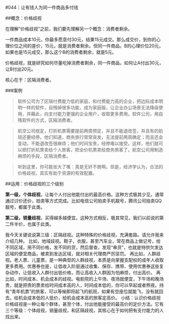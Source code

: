 #044｜让有钱人为同一件商品多付钱

##概念：价格歧视

在理解“价格歧视”之前，我们要先理解另一个概念：消费者剩余。

一件商品成本10元，你最多愿意付30元，结果15元成交。那么成交价，到你的心理价位之间的差价，15元，就是消费者剩余。但同一件商品，B的心理价位20元，如果也是15元成交，那么这个B的消费者剩余，就是5元。

价格歧视，就是研究如何尽量吃掉消费者剩余，同一件商品，如何让A付出30元，让B付出20元。

核心在于：区隔消费者。

###案例

>软件公司为了区隔付费能力低的家庭，和付费能力高的企业，把边际成本明明一样的软件，自残掉很多功能，成为家庭版，让企业办公场景无法降级使用，并藉此，向支付能力更强的企业用户，收取更多费用。软件公司，用自残软件的方式，区隔消费者。

>航空公司规定，打折机票需要提前两周预定，并且不能退改签，并且有的航班还要经停。他们知道，商务旅行常常突发，无法提前两周确定；而且还会变动，不能退改签很麻烦；他们时间宝贵，经停难以接受。这样，他们就可以把打折机票卖给个人旅客，把全价机票卖给商务旅客了。航空公司用制造麻烦的手段，区隔消费者。

>听到这里，你可能张大了嘴：真是无奸不商啊。但是，经济学认为，合法的价格歧视，其实有助于资源的有效配置。

##运用：价格歧视的三个级别

**第一级，个体歧视**，让每个人付出他能付出的最高价格。这种方式极其少见，通常通过讨价还价，拍卖等方式完成。比如电信公司拍卖手机靓号，腾讯公司拍卖QQ靓号，都属于此类。

**第二级，销量歧视**，买得越多越便宜。这种方式相反，极其常见，我们以前说的第二件半价，也属于此类。

我今天关键说说第三级：区隔歧视。这种特殊的价格歧视，充满套路。请允许我来介绍几种。
比如，地域歧视。鞋子，衣服，甚至汽车业，常在商品上做记号，给不同区域，用不同价格，发不同的货，然后督查，发现“串货”，也就是特供欠发达区域的便宜商品，被卖到发达区域，就对相关代理商严厉惩罚。
再比如，人群歧视。老人票、儿童票，是一种典型的人群歧视，本质是向掌握支配权的成年人收取更多费用。优惠券也是，让低收入阶层通过收集、保存、携带、使用优惠券这些复杂动作，让低收入人群付出低价格，而让高收入人群因为怕麻烦，付出高价。
再比如，时间成本、机会成本的歧视。电影院的上午场、夜场就便宜，下午场和晚场贵，就是把贵的票卖给时间成本高的人，时间成本低的，你可以早起或者熬夜。持有“青年机票”的旅客，可以等候即将起飞的航班，如果有空座位就能飞，没有就回去。给机会成本低的人低价，给机会成本高的旅客定高价。
小结：认识价格歧视
价格歧视是一种让每个群体，甚至个体，付出他能接受的最高价的定价方法。它有三个等级：个体歧视，销量歧视，和区隔歧视，其核心在于如何把有支付能力的人找出来。